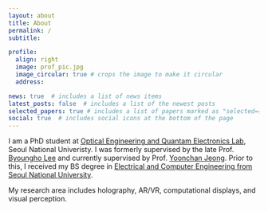 ```yaml
---
layout: about
title: About
permalink: /
subtitle: 

profile:
  align: right
  image: prof_pic.jpg
  image_circular: true # crops the image to make it circular
  address: 

news: true  # includes a list of news items
latest_posts: false  # includes a list of the newest posts
selected_papers: true # includes a list of papers marked as "selected={true}"
social: true  # includes social icons at the bottom of the page
---
```

I am a PhD student at [Optical Engineering and Quantam Electronics Lab](http://oeqelab.snu.ac.kr/), Seoul National Univeristy. 
I was formerly supervised by the late Prof. [Byoungho Lee](http://oeqelab.snu.ac.kr/PROF) and currently supervised by Prof. [Yoonchan Jeong](https://laser.snu.ac.kr/members/professor). 
Prior to this, I received my BS degree in [Electrical and Computer Engineering from Seoul National University](http://ee.snu.ac.kr/en).

My research area includes holography, AR/VR, computational displays, and visual perception.